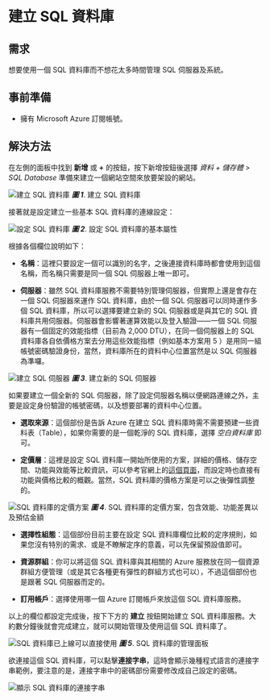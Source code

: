 # 建立 SQL 資料庫

## 需求

想要使用一個 SQL 資料庫而不想花太多時間管理 SQL 伺服器及系統。

## 事前準備

  * 擁有 Microsoft Azure 訂閱帳號。

## 解決方法

在左側的面板中找到 **新增** 或 **+** 的按鈕，按下新增按鈕後選擇 _資料 + 儲存體_ > _SQL Database_ 準備來建立一個網站空間來放要架設的網站。

![建立 SQL 資料庫](https://skgitbook.blob.core.windows.net/azurerecipestw/ch04/create_sql_database.png)
_**圖 1**_. 建立 SQL 資料庫

接著就是設定建立一些基本 SQL 資料庫的連線設定：

![設定 SQL 資料庫](https://skgitbook.blob.core.windows.net/azurerecipestw/ch04/config_sql_database.png)
_**圖 2**_. 設定 SQL 資料庫的基本屬性


根據各個欄位說明如下：

  * **名稱**：這裡只要設定一個可以識別的名字，之後連接資料庫時都會使用到這個名稱，而名稱只需要是同一個 SQL 伺服器上唯一即可。
  
  * **伺服器**：雖然 SQL 資料庫服務不需要特別管理伺服器，但實際上還是會存在一個 SQL 伺服器來運作 SQL 資料庫，由於一個 SQL 伺服器可以同時運作多個 SQL 資料庫，所以可以選擇要建立新的 SQL 伺服器或是與其它的 SQL 資料庫共用伺服器。伺服器會影響著運算效能以及登入驗證——一個 SQL 伺服器有一個固定的效能指標（目前為 2,000 DTU），在同一個伺服器上的 SQL 資料庫各自依價格方案去分用這些效能指標（例如基本方案用 5 ）是用同一組帳號密碼驗證身份，當然，資料庫所在的資料中心位置當然是以 SQL 伺服器為準囉。
  
  ![建立 SQL 伺服器](https://skgitbook.blob.core.windows.net/azurerecipestw/ch04/create_sql_server.png)
  _**圖 3**_. 建立新的 SQL 伺服器

  如果要建立一個全新的 SQL 伺服器，除了設定伺服器名稱以便網路連線之外，主要是設定身份驗證的帳號密碼，以及想要部署的資料中心位置。
  
  * **選取來源**：這個部份是告訴 Azure 在建立 SQL 資料庫時需不需要預建一些資料表（Table），如果你需要的是一個乾淨的 SQL 資料庫，選擇 _空白資料庫_ 即可。
  
  * **定價層**：這裡是設定 SQL 資料庫一開始所使用的方案，詳細的價格、儲存空間、功能與效能等比較資訊，可以參考官網上的[這個頁面](https://azure.microsoft.com/zh-tw/pricing/details/sql-database/)，而設定時也直接有功能與價格比較的概觀。當然，SQL 資料庫的價格方案是可以之後彈性調整的。
  
  ![SQL 資料庫的定價方案](https://skgitbook.blob.core.windows.net/azurerecipestw/ch04/set_sql_database_plan.png)
  _**圖 4**_. SQL 資料庫的定價方案，包含效能、功能差異以及預估金額

  * **選擇性組態**：這個部份目前主要在設定 SQL 資料庫欄位比較的定序規則，如果您沒有特別的需求、或是不瞭解定序的意義，可以先保留預設值即可。

  * **資源群組**：你可以將這個 SQL 資料庫與其相關的 Azure 服務放在同一個資源群組方便管理（或是其它各種更有彈性的群組方式也可以），不過這個部份也是跟著 SQL 伺服器而定的。

  * **訂用帳戶**：選擇使用哪一個 Azure 訂閱帳戶來放這個 SQL 資料庫服務。

以上的欄位都設定完成後，按下下方的 **建立** 按鈕開始建立 SQL 資料庫服務。大約數分鐘後就會完成建立，就可以開始管理及使用這個 SQL 資料庫了。

![SQL 資料庫已上線可以直接使用](https://skgitbook.blob.core.windows.net/azurerecipestw/ch04/sql_database_blade.png)
_**圖 5**_. SQL 資料庫的管理面板

欲連接這個 SQL 資料庫，可以點擊**連接字串**，這時會顯示幾種程式語言的連接字串範例，要注意的是，連接字串中的密碼部份需要修改成自己設定的密碼。

![顯示 SQL 資料庫的連接字串](https://skgitbook.blob.core.windows.net/azurerecipestw/ch04/show_sql_database_connection_string.png)